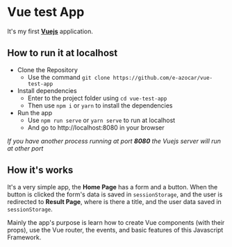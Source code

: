 # Vue test App

It's my first [**Vuejs**](https://vuejs.org/) application.

## How to run it at localhost
* Clone the Repository
  * Use the command `git clone https://github.com/e-azocar/vue-test-app`
* Install dependencies
  * Enter to the project folder using `cd vue-test-app`
  * Then use `npm i` or `yarn` to install the dependencies
* Run the app
  * Use `npm run serve` or `yarn serve` to run at localhost
  * And go to http://localhost:8080 in your browser
 
 *If you have another process running at port **8080** the Vuejs server will run at other port*
 
 ## How it's works
 
It's a very simple app, the **Home Page** has a form and a button. When the button is clicked the form's data is saved in `sessionStorage`, and the user is redirected to **Result Page**, where is there a title, and the user data saved in `sessionStorage`.

Mainly the app's purpose is learn how to create Vue components (with their props), use the Vue router, the events, and basic features of this Javascript Framework.